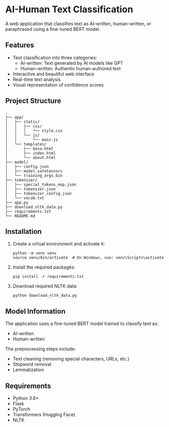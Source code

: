 # AI-Human Text Classification

A web application that classifies text as AI-written, human-written, or paraphrased using a fine-tuned BERT model.

## Features

- Text classification into three categories:
  - AI-written: Text generated by AI models like GPT
  - Human-written: Authentic human-authored text
- Interactive and beautiful web interface
- Real-time text analysis
- Visual representation of confidence scores

## Project Structure

```
.
├── app/
│   ├── static/
│   │   ├── css/
│   │   │   └── style.css
│   │   └── js/
│   │       └── main.js
│   └── templates/
│       ├── base.html
│       ├── index.html
│       └── about.html
├── model/
│   ├── config.json
│   ├── model.safetensors
│   └── training_args.bin
├── tokenizer/
│   ├── special_tokens_map.json
│   ├── tokenizer.json
│   ├── tokenizer_config.json
│   └── vocab.txt
├── app.py
├── download_nltk_data.py
├── requirements.txt
└── README.md
```

## Installation


1. Create a virtual environment and activate it:
   ```
   python -m venv venv
   source venv/bin/activate  # On Windows, use: venv\Scripts\activate
   ```



2. Install the required packages:
   ```
   pip install -r requirements.txt
   ```

3. Download required NLTK data:
   ```
   python download_nltk_data.py
   ```

## Model Information

The application uses a fine-tuned BERT model trained to classify text as:
- AI-written
- Human-written
  

The preprocessing steps include:
- Text cleaning (removing special characters, URLs, etc.)
- Stopword removal
- Lemmatization

## Requirements

- Python 3.8+
- Flask
- PyTorch
- Transformers (Hugging Face)
- NLTK
